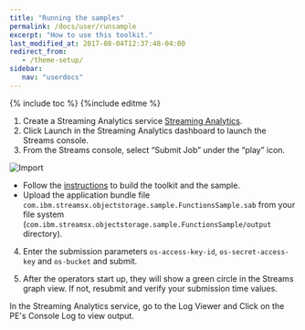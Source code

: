 ```yaml
---
title: "Running the samples"
permalink: /docs/user/runsample
excerpt: "How to use this toolkit."
last_modified_at: 2017-08-04T12:37:48-04:00
redirect_from:
   - /theme-setup/
sidebar:
   nav: "userdocs"
---
```

{% include toc %}
{%include editme %}

1. Create a Streaming Analytics service [Streaming Analytics](https://cloud.ibm.com/docs/StreamingAnalytics).
2. Click Launch in the Streaming Analytics dashboard to launch the Streams console.
3. From the Streams console, select “Submit Job” under the “play” icon.

![Import](/streamsx.objectstorage/doc/images/streams-submit-job.png)

* Follow the [instructions](/streamsx.objectstorage/docs/user/buildsample) to build the toolkit and the sample.
* Upload the application bundle file `com.ibm.streamsx.objectstorage.sample.FunctionsSample.sab` from your file system (`com.ibm.streamsx.objectstorage.sample.FunctionsSample/output` directory). 

4. Enter the submission parameters `os-access-key-id`, `os-secret-access-key` and `os-bucket` and submit.

5. After the operators start up, they will show a green circle in the Streams graph view. If not, resubmit and verify your submission time values.

In the Streaming Analytics service, go to the Log Viewer and Click on the PE's Console Log to view output.


